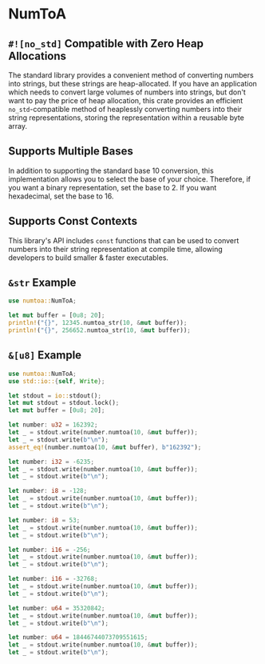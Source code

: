 # NumToA

## `#![no_std]` Compatible with Zero Heap Allocations

The standard library provides a convenient method of converting numbers into strings, but these strings are
heap-allocated. If you have an application which needs to convert large volumes of numbers into strings, but don't
want to pay the price of heap allocation, this crate provides an efficient `no_std`-compatible method of heaplessly converting numbers
into their string representations, storing the representation within a reusable byte array.

## Supports Multiple Bases

In addition to supporting the standard base 10 conversion, this implementation allows you to select the base of
your choice. Therefore, if you want a binary representation, set the base to 2. If you want hexadecimal, set the
base to 16.

## Supports Const Contexts

This library's API includes `const` functions that can be used to convert numbers into their string representation at compile time, allowing developers to build smaller & faster executables.

## `&str` Example

```rust
use numtoa::NumToA;

let mut buffer = [0u8; 20];
println!("{}", 12345.numtoa_str(10, &mut buffer));
println!("{}", 256652.numtoa_str(10, &mut buffer));
```

## `&[u8]` Example

```rust
use numtoa::NumToA;
use std::io::{self, Write};

let stdout = io::stdout();
let mut stdout = stdout.lock();
let mut buffer = [0u8; 20];

let number: u32 = 162392;
let _ = stdout.write(number.numtoa(10, &mut buffer));
let _ = stdout.write(b"\n");
assert_eq!(number.numtoa(10, &mut buffer), b"162392");

let number: i32 = -6235;
let _ = stdout.write(number.numtoa(10, &mut buffer));
let _ = stdout.write(b"\n");

let number: i8 = -128;
let _ = stdout.write(number.numtoa(10, &mut buffer));
let _ = stdout.write(b"\n");

let number: i8 = 53;
let _ = stdout.write(number.numtoa(10, &mut buffer));
let _ = stdout.write(b"\n");

let number: i16 = -256;
let _ = stdout.write(number.numtoa(10, &mut buffer));
let _ = stdout.write(b"\n");

let number: i16 = -32768;
let _ = stdout.write(number.numtoa(10, &mut buffer));
let _ = stdout.write(b"\n");

let number: u64 = 35320842;
let _ = stdout.write(number.numtoa(10, &mut buffer));
let _ = stdout.write(b"\n");

let number: u64 = 18446744073709551615;
let _ = stdout.write(number.numtoa(10, &mut buffer));
let _ = stdout.write(b"\n");
```
